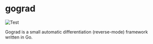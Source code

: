 # gograd

![Test](https://github.com/lucaionescu/gograd/workflows/Test/badge.svg)

Gograd is a small automatic differentiation (reverse-mode) framework written in Go.
